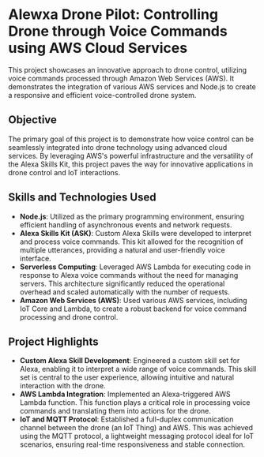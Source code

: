 
# Alewxa Drone Pilot: Controlling Drone through Voice Commands using AWS Cloud Services

This project showcases an innovative approach to drone control, utilizing voice commands processed through Amazon Web Services (AWS). It demonstrates the integration of various AWS services and Node.js to create a responsive and efficient voice-controlled drone system.

## Objective

The primary goal of this project is to demonstrate how voice control can be seamlessly integrated into drone technology using advanced cloud services. By leveraging AWS's powerful infrastructure and the versatility of the Alexa Skills Kit, this project paves the way for innovative applications in drone control and IoT interactions.

## Skills and Technologies Used

- **Node.js**: Utilized as the primary programming environment, ensuring efficient handling of asynchronous events and network requests.
- **Alexa Skills Kit (ASK)**: Custom Alexa Skills were developed to interpret and process voice commands. This kit allowed for the recognition of multiple utterances, providing a natural and user-friendly voice interface.
- **Serverless Computing**: Leveraged AWS Lambda for executing code in response to Alexa voice commands without the need for managing servers. This architecture significantly reduced the operational overhead and scaled automatically with the number of requests.
- **Amazon Web Services (AWS)**: Used various AWS services, including IoT Core and Lambda, to create a robust backend for voice command processing and drone control.

## Project Highlights

- **Custom Alexa Skill Development**: Engineered a custom skill set for Alexa, enabling it to interpret a wide range of voice commands. This skill set is central to the user experience, allowing intuitive and natural interaction with the drone.
- **AWS Lambda Integration**: Implemented an Alexa-triggered AWS Lambda function. This function plays a critical role in processing voice commands and translating them into actions for the drone.
- **IoT and MQTT Protocol**: Established a full-duplex communication channel between the drone (an IoT Thing) and AWS. This was achieved using the MQTT protocol, a lightweight messaging protocol ideal for IoT scenarios, ensuring real-time responsiveness and stable connection.
